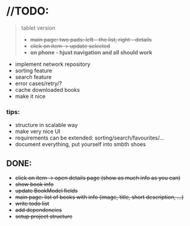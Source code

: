 # //TODO:

> tablet version
>    - <s>main page: two pads: left - the list, right - details</s>
>    - <s>click on item -> update selected</s>
>   - **on phone - hjust navigation and all should work**
- implement network repository
- sorting feature
- search feature
- error cases/retry/?
- cache downloaded books
- make it nice

### tips:
* structure in scalable way
* make very nice UI
* requirements can be extended: sorting/search/favourites/...
* document everything, put yourself into smbth shoes

## DONE:

- <s>click on item -> open details page (show as much info as you can)</s>
- <s>show book info</s>
- <s>update BookModel fields</s>
- <s>main page: list of books with info (image, title, short description, ...)</s>
- <s>write todo list</s>
- <s>add dependencies</s>
- <s>setup project structure</s>
